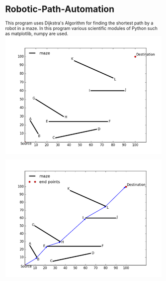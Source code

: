 # Robotic-Path-Automation
This program uses Dijkstra's Algorithm for finding the shortest path by a robot in a maze. In this program various scientific modules of Python such as matplotlib, numpy are used.
![Maze outline](https://github.com/gaurav122197/Robotic-Path-Automation/blob/master/figure_2.png "Maze outline")

![Simulation Result](https://github.com/gaurav122197/Robotic-Path-Automation/blob/master/figure_1.png "Simulation Result")
